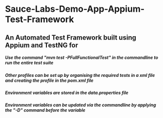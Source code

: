 # Sauce-Labs-Demo-App-Appium-Test-Framework
## An Automated Test Framework built using Appium and TestNG for 


##### Use the command "mvn test -PFullFunctionalTest" in the commandline to run the entire test suite
##### Other profiles can be set up by organising the required tests in a xml file and creating the profile in the pom.xml file
##### Environment variables are stored in the data.properties file
##### Environment variables can be updated via the commandline by applying the "-D" command before the variable